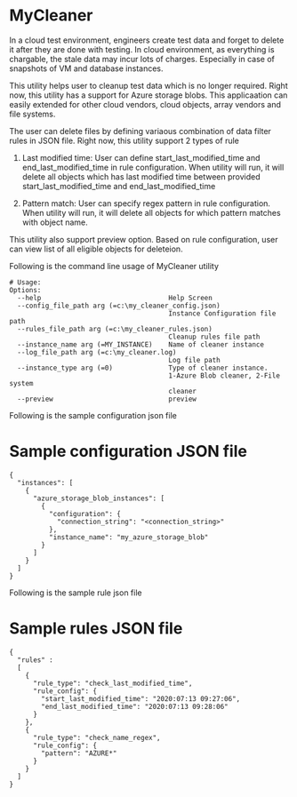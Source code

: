 # MyCleaner

In a cloud test environment, engineers create test data and forget to delete it after they are done with testing. In cloud environment, as everything is chargable,
the stale data may incur lots of charges. Especially in case of snapshots of VM and database instances.

This utility helps user to cleanup test data which is no longer required. Right now, this utility has a support for Azure storage blobs. 
This applicaation can easily extended for other cloud vendors, cloud objects, array vendors and file systems.

The user can delete files by defining variaous combination of data filter rules in JSON file. Right now, this utility support 2 types of rule

1. Last modified time:
   User can define start_last_modified_time and end_last_modified_time in rule configuration. When utility will run,
   it will delete all objects which has last modified time between provided start_last_modified_time and end_last_modified_time

2. Pattern match:
   User can specify regex pattern in rule configuration. When utility will run, it will delete all objects for which pattern matches 
   with object name.
   
This utility also support preview option. Based on rule configuration,  user can view list of all eligible objects for deleteion.

Following is the command line usage of MyCleaner utility
```
# Usage:
Options:
  --help                                Help Screen
  --config_file_path arg (=c:\my_cleaner_config.json)
                                        Instance Configuration file path
  --rules_file_path arg (=c:\my_cleaner_rules.json)
                                        Cleanup rules file path
  --instance_name arg (=MY_INSTANCE)    Name of cleaner instance
  --log_file_path arg (=c:\my_cleaner.log)
                                        Log file path
  --instance_type arg (=0)              Type of cleaner instance.
                                        1-Azure Blob cleaner, 2-File system
                                        cleaner
  --preview                             preview
  ```
  
  Following is the sample configuration json file
  # Sample configuration JSON file
  ```
  {
    "instances": [
      {
        "azure_storage_blob_instances": [
          {
            "configuration": {
              "connection_string": "<connection_string>"
            },
            "instance_name": "my_azure_storage_blob"
          }
        ]
      }
    ]
  }
 ```
 
Following is the sample rule json file

# Sample rules JSON file
```
{
  "rules" :
  [
    {
      "rule_type": "check_last_modified_time",
      "rule_config": {
        "start_last_modified_time": "2020:07:13 09:27:06",
        "end_last_modified_time": "2020:07:13 09:28:06"
      }
    },
    {
      "rule_type": "check_name_regex",
      "rule_config": {
        "pattern": "AZURE*"
      }
    }
  ]
}
```


